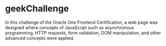 # geekChallenge
In this challenge of the Oracle One Frontend Certification, a web page was designed where concepts of JavaScript such as asynchronous programming, HTTP requests, form validation, DOM manipulation, and other advanced concepts were applied.
